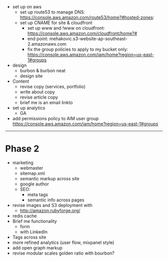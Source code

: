 * set up on aws
	- set up route53 to manage DNS: https://console.aws.amazon.com/route53/home?#hosted-zones:
  - set up CNAME for site & cloudfront
	- set up www and !www on cloudfront: https://console.aws.amazon.com/cloudfront/home?#
	- end point: mehakovic.s3-website-ap-southeast-2.amazonaws.com
	- fix the group policies to apply to my bucket only: https://console.aws.amazon.com/iam/home?region=us-east-1#groups
* design
	- burbon & burbon neat
  - design site
* Content
  - revise copy (services, portfolio)
  - write about copy
  - revise article copy
  - brief me is an email linkto
* set up analytics
  - GA
* add permissions policy to AIM user group https://console.aws.amazon.com/iam/home?region=us-east-1#groups
***

# Phase 2

* marketing
	- webmaster
	- sitemap.xml
	- semantic markup across site
	- google author
	- SEO:
		* meta tags
		* semantic info across pages
* revise images and S3 deployment with
	- http://amazon.rubyforge.org/
* redis cache
* Brief me functionality
	- form
	- with LinkedIn
* Tags across site
* more refined analytics (user flow, mixpanel style)
* add open graph markup
* revise modular scales golden ratio with bourbon?